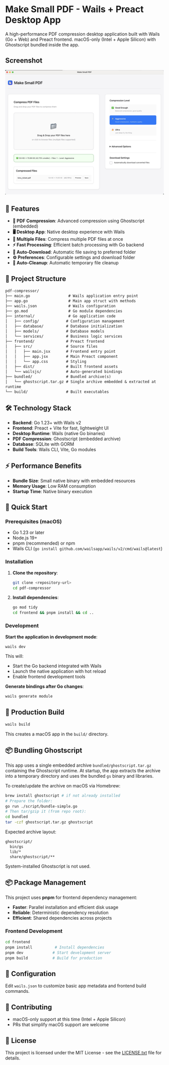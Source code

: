 # Make Small PDF - Wails + Preact Desktop App

A high-performance PDF compression desktop application built with Wails (Go + Web) and Preact frontend. macOS-only (Intel + Apple Silicon) with Ghostscript bundled inside the app.

## Screenshot

![Screenshot of PDF compressor app](./app-screenshot.jpg?raw=true "Make Small PDF")

## 🚀 Features

- **📄 PDF Compression**: Advanced compression using Ghostscript (embedded)
- **🖥️ Desktop App**: Native desktop experience with Wails
- **📁 Multiple Files**: Compress multiple PDF files at once
- **⚡ Fast Processing**: Efficient batch processing with Go backend
- **🎯 Auto-Download**: Automatic file saving to preferred folder
- **⚙️ Preferences**: Configurable settings and download folder
- **🧹 Auto-Cleanup**: Automatic temporary file cleanup

## 📁 Project Structure

```
pdf-compressor/
├── main.go                 # Wails application entry point
├── app.go                  # Main app struct with methods
├── wails.json              # Wails configuration
├── go.mod                  # Go module dependencies
├── internal/               # Go application code
│   ├── config/            # Configuration management
│   ├── database/          # Database initialization
│   ├── models/            # Database models
│   └── services/          # Business logic services
├── frontend/              # Preact frontend
│   ├── src/               # Source files
│   │   ├── main.jsx       # Frontend entry point
│   │   ├── app.jsx        # Main Preact component
│   │   └── app.css        # Styling
│   ├── dist/              # Built frontend assets
│   └── wailsjs/           # Auto-generated bindings
├── bundled/               # Bundled archive(s)
│   └── ghostscript.tar.gz # Single archive embedded & extracted at runtime
└── build/                 # Built executables
```

## 🛠️ Technology Stack

- **Backend**: Go 1.23+ with Wails v2
- **Frontend**: Preact + Vite for fast, lightweight UI
- **Desktop Runtime**: Wails (native Go binaries)
- **PDF Compression**: Ghostscript (embedded archive)
- **Database**: SQLite with GORM
- **Build Tools**: Wails CLI, Vite, Go modules

## ⚡ Performance Benefits

- **Bundle Size**: Small native binary with embedded resources
- **Memory Usage**: Low RAM consumption
- **Startup Time**: Native binary execution

## 🚀 Quick Start

### Prerequisites (macOS)

- Go 1.23 or later
- Node.js 19+
- pnpm (recommended) or npm
- Wails CLI (`go install github.com/wailsapp/wails/v2/cmd/wails@latest`)

### Installation

1. **Clone the repository**:

   ```bash
   git clone <repository-url>
   cd pdf-compressor
   ```

2. **Install dependencies**:
   ```bash
   go mod tidy
   cd frontend && pnpm install && cd ..
   ```

### Development

**Start the application in development mode**:

```bash
wails dev
```

This will:

- Start the Go backend integrated with Wails
- Launch the native application with hot reload
- Enable frontend development tools

**Generate bindings after Go changes**:

```bash
wails generate module
```

## 🚀 Production Build

```bash
wails build
```

This creates a macOS app in the `build/` directory.

## 📦 Bundling Ghostscript

This app uses a single embedded archive `bundled/ghostscript.tar.gz` containing the Ghostscript runtime. At startup, the app extracts the archive into a temporary directory and uses the bundled `gs` binary and libraries.

To create/update the archive on macOS via Homebrew:

```bash
brew install ghostscript # if not already installed
# Prepare the folder:
go run ./script/bundle-simple.go
# Then tar/gzip it (from repo root):
cd bundled
tar -czf ghostscript.tar.gz ghostscript
```

Expected archive layout:

```
ghostscript/
  bin/gs
  lib/*
  share/ghostscript/**
```

System-installed Ghostscript is not used.

## 📦 Package Management

This project uses **pnpm** for frontend dependency management:

- **Faster**: Parallel installation and efficient disk usage
- **Reliable**: Deterministic dependency resolution
- **Efficient**: Shared dependencies across projects

### Frontend Development

```bash
cd frontend
pnpm install          # Install dependencies
pnpm dev             # Start development server
pnpm build           # Build for production
```

## 🔧 Configuration

Edit `wails.json` to customize basic app metadata and frontend build commands.

## 🤝 Contributing

- macOS-only support at this time (Intel + Apple Silicon)
- PRs that simplify macOS support are welcome

## 📄 License

This project is licensed under the MIT License - see the [LICENSE.txt](LICENSE.txt) file for details.
